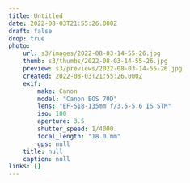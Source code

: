 ```yaml
---
title: Untitled
date: 2022-08-03T21:55:26.000Z
draft: false
drop: true
photo:
    url: s3/images/2022-08-03-14-55-26.jpg
    thumb: s3/thumbs/2022-08-03-14-55-26.jpg
    preview: s3/previews/2022-08-03-14-55-26.jpg
    created: 2022-08-03T21:55:26.000Z
    exif:
        make: Canon
        model: "Canon EOS 70D"
        lens: "EF-S18-135mm f/3.5-5.6 IS STM"
        iso: 100
        aperture: 3.5
        shutter_speed: 1/4000
        focal_length: "18.0 mm"
        gps: null
    title: null
    caption: null
links: []
---
```

